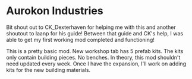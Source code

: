 # Aurokon Industries
Bit shout out to CK_Dexterhaven for helping me with this and another shoutout to Iaanp for his guide! Between that guide and CK's help,
I was able to get my first working mod completed and functioning!

This is a pretty basic mod. New workshop tab has 5 prefab kits. The kits only contain building pieces. No benches.
In theory, this mod shouldn't need updated every week. Once I have the expansion, I'll work on adding kits for the new building materials.
